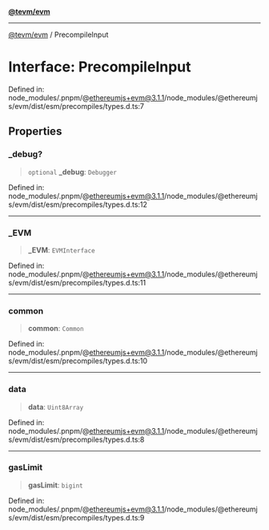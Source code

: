 [**@tevm/evm**](../README.md)

***

[@tevm/evm](../globals.md) / PrecompileInput

# Interface: PrecompileInput

Defined in: node\_modules/.pnpm/@ethereumjs+evm@3.1.1/node\_modules/@ethereumjs/evm/dist/esm/precompiles/types.d.ts:7

## Properties

### \_debug?

> `optional` **\_debug**: `Debugger`

Defined in: node\_modules/.pnpm/@ethereumjs+evm@3.1.1/node\_modules/@ethereumjs/evm/dist/esm/precompiles/types.d.ts:12

***

### \_EVM

> **\_EVM**: `EVMInterface`

Defined in: node\_modules/.pnpm/@ethereumjs+evm@3.1.1/node\_modules/@ethereumjs/evm/dist/esm/precompiles/types.d.ts:11

***

### common

> **common**: `Common`

Defined in: node\_modules/.pnpm/@ethereumjs+evm@3.1.1/node\_modules/@ethereumjs/evm/dist/esm/precompiles/types.d.ts:10

***

### data

> **data**: `Uint8Array`

Defined in: node\_modules/.pnpm/@ethereumjs+evm@3.1.1/node\_modules/@ethereumjs/evm/dist/esm/precompiles/types.d.ts:8

***

### gasLimit

> **gasLimit**: `bigint`

Defined in: node\_modules/.pnpm/@ethereumjs+evm@3.1.1/node\_modules/@ethereumjs/evm/dist/esm/precompiles/types.d.ts:9
